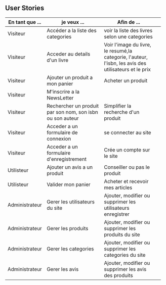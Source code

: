 ## User Stories 




|En tant que ...|je veux ...|Afin de ...||
|-|-|-|-|
|Visiteur|Accéder a la liste des categories|voir la liste des livres selon une categories|
|Visiteur|Acceder au details d'un livre|Voir l'image du livre, le resumé,la categorie, l'auteur, l'isbn, les avis des utilisateurs et le prix|
|Visiteur|Ajouter un produit a mon panier|Acheter un produit|
|Visiteur|M'inscrire a la NewsLetter|
|Visiteur|Rechercher un produit par son nom, son isbn ou son auteur|Simplifier la recherche d'un produit|
|Visiteur|Acceder a un formulaire de connexion|se connecter au site|
|Visiteur|Acceder a un formulaire d'enregistrement|Crée un compte sur le site|
|Utilisteur|Ajouter un avis a un produit|Conseiller ou pas le produit|
|Utilisteur|Valider mon panier|Acheter et recevoir mes articles|
|Administrateur|Gerer les utilisateurs du site|Ajouter, modifier ou supprimer les utilisateurs enregistrer|
|Administrateur|Gerer les produits|Ajouter, modifier ou supprimer les produits du site|
|Administrateur|Gerer les categories|Ajouter, modifier ou supprimer les categories du site|
|Administrateur|Gerer les avis|Ajouter, modifier ou supprimer les avis des produits|